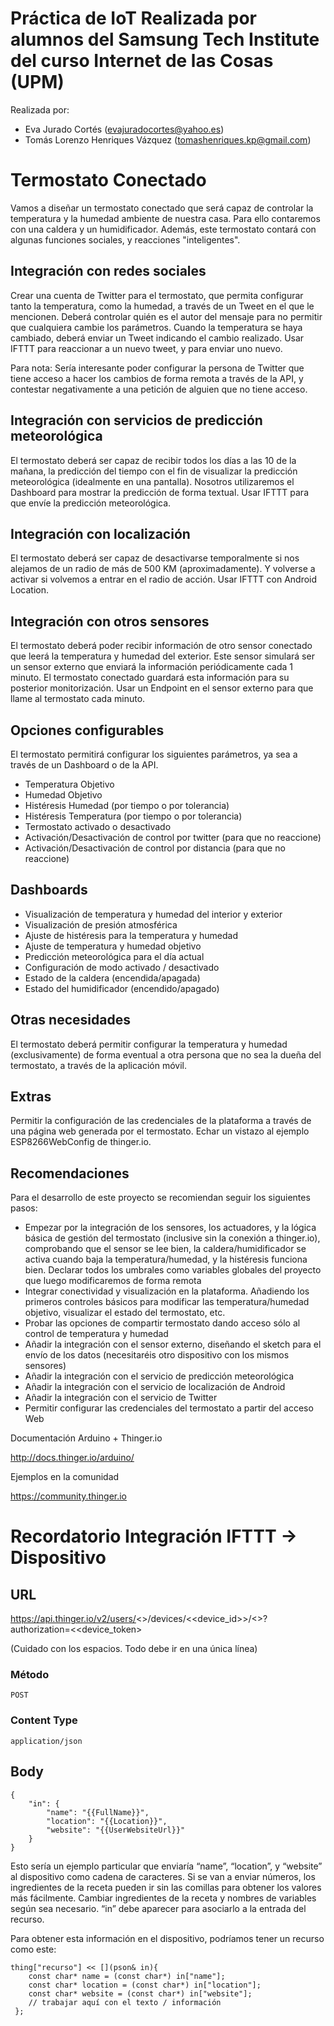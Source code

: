 # Práctica de IoT Realizada por alumnos del Samsung Tech Institute del curso Internet de las Cosas (UPM)  

Realizada por:

* Eva Jurado Cortés (evajuradocortes@yahoo.es)
* Tomás Lorenzo Henriques Vázquez (tomashenriques.kp@gmail.com)

# Termostato Conectado

Vamos a diseñar un termostato conectado que será capaz de controlar la temperatura y la humedad ambiente de nuestra casa. Para ello contaremos con una caldera y un humidificador. Además, este termostato contará con algunas funciones sociales, y reacciones "inteligentes".

## Integración con redes sociales

Crear una cuenta de Twitter para el termostato, que permita configurar tanto la temperatura, como la humedad, a través de un Tweet en el que le mencionen. Deberá controlar quién es el autor del mensaje para no permitir que cualquiera cambie los parámetros. Cuando la temperatura se haya cambiado, deberá enviar un Tweet indicando el cambio realizado. Usar IFTTT para reaccionar a un nuevo tweet, y para enviar uno nuevo.

Para nota: Sería interesante poder configurar la persona de Twitter que tiene acceso a hacer los cambios de forma remota a través de la API, y contestar negativamente a una petición de alguien que no tiene acceso. 

## Integración con servicios de predicción meteorológica

El termostato deberá ser capaz de recibir todos los días a las 10 de la mañana, la predicción del tiempo con el fin de visualizar la predicción meteorológica (idealmente en una pantalla). Nosotros utilizaremos el Dashboard para mostrar la predicción de forma textual. Usar IFTTT para que envíe la predicción meteorológica.

## Integración con localización

El termostato deberá ser capaz de desactivarse temporalmente si nos alejamos de un radio de más de 500 KM (aproximadamente). Y volverse a activar si volvemos a entrar en el radio de acción. Usar IFTTT con Android Location.

## Integración con otros sensores

El termostato deberá poder recibir información de otro sensor conectado que leerá la temperatura y humedad del exterior. Este sensor simulará ser un sensor externo que enviará la información periódicamente cada 1 minuto. El termostato conectado guardará esta información para su posterior monitorización. Usar un Endpoint en el sensor externo para que llame al termostato cada minuto.

## Opciones configurables

El termostato permitirá configurar los siguientes parámetros, ya sea a través de un Dashboard o de la API.

* Temperatura Objetivo
* Humedad Objetivo
* Histéresis Humedad (por tiempo o por tolerancia)
* Histéresis Temperatura (por tiempo o por tolerancia)
* Termostato activado o desactivado
* Activación/Desactivación de control por twitter (para que no reaccione)
* Activación/Desactivación de control por distancia (para que no reaccione)

## Dashboards

* Visualización de temperatura y humedad del interior y exterior
* Visualización de presión atmosférica
* Ajuste de histéresis para la temperatura y humedad
* Ajuste de temperatura y humedad objetivo
* Predicción meteorológica para el día actual
* Configuración de modo activado / desactivado
* Estado de la caldera (encendida/apagada)
* Estado del humidificador (encendido/apagado)

## Otras necesidades

El termostato deberá permitir configurar la temperatura y humedad (exclusivamente) de forma eventual a otra persona que no sea la dueña del termostato, a través de la aplicación móvil.

## Extras

Permitir la configuración de las credenciales de la plataforma a través de una página web generada por el termostato. Echar un vistazo al ejemplo ESP8266WebConfig de thinger.io.

## Recomendaciones

Para el desarrollo de este proyecto se recomiendan seguir los siguientes pasos:

* Empezar por la integración de los sensores, los actuadores, y la lógica básica de gestión del termostato (inclusive sin la conexión a thinger.io), comprobando que el sensor se lee bien, la caldera/humidificador se activa cuando baja la temperatura/humedad, y la histéresis funciona bien. Declarar todos los umbrales como variables globales del proyecto que luego modificaremos de forma remota
* Integrar conectividad y visualización en la plataforma. Añadiendo los primeros controles básicos para modificar las temperatura/humedad objetivo, visualizar el estado del termostato, etc.
* Probar las opciones de compartir termostato dando acceso sólo al control de temperatura y humedad
* Añadir la integración con el sensor externo, diseñando el sketch para el envío de los datos (necesitaréis otro dispositivo con los mismos sensores)
* Añadir la integración con el servicio de predicción meteorológica
* Añadir la integración con el servicio de localización de Android
* Añadir la integración con el servicio de Twitter
* Permitir configurar las credenciales del termostato a partir del acceso Web

Documentación Arduino + Thinger.io

http://docs.thinger.io/arduino/

Ejemplos en la comunidad

https://community.thinger.io

# Recordatorio Integración IFTTT -> Dispositivo

## URL 

https://api.thinger.io/v2/users/<<username>>/devices/<<device_id>>/<<resource>>?authorization=<<device_token>

(Cuidado con los espacios. Todo debe ir en una única línea)

### Método 

`POST`

### Content Type

`application/json`

## Body

```
{
    "in": {
        "name": "{{FullName}}",
        "location": "{{Location}}",
        "website": "{{UserWebsiteUrl}}"
    }
}
```

Esto sería un ejemplo particular que enviaría “name”, “location”, y “website” al dispositivo como cadena de caracteres. Si se van a enviar números, los ingredientes de la receta pueden ir sin las comillas para obtener los valores más fácilmente. Cambiar ingredientes de la receta y nombres de variables según sea necesario. “in” debe aparecer para asociarlo a la entrada del recurso.

Para obtener esta información en el dispositivo, podríamos tener un recurso como este:

```
thing["recurso"] << [](pson& in){
    const char* name = (const char*) in["name"];
    const char* location = (const char*) in["location"];
    const char* website = (const char*) in["website"];
    // trabajar aquí con el texto / información
 }; 
```
